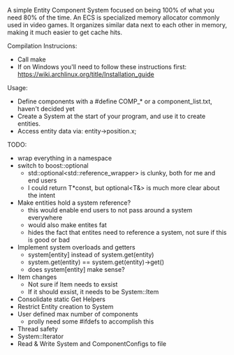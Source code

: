 A simple Entity Component System focused on being 100% of what you need 80% of the time. An ECS is specialized memory allocator commonly used in video games. It organizes similar data next to each other in memory, making it much easier to get cache hits.

Compilation Instrucions:
* Call make
* If on Windows you'll need to follow these instructions first: https://wiki.archlinux.org/title/Installation_guide

Usage:
* Define components with a #define COMP_* or a component_list.txt, haven't decided yet
* Create a System at the start of your program, and use it to create entities.
* Access entity data via: entity->position.x;

TODO:
* wrap everything in a namespace
* switch to boost::optional
	* std::optional<std::reference_wrapper<T>> is clunky, both for me and end users
	* I could return T*const, but optional<T&> is much more clear about the intent
* Make entities hold a system reference?
	* this would enable end users to not pass around a system everywhere
	* would also make entites fat
	* hides the fact that entites need to reference a system, not sure if this is good or bad
* Implement system overloads and getters
	* system[entity] instead of system.get(entity)
	* system.get<Position>(entity) == system.get(entity)->get<Position>()
	* does system<Position>[entity] make sense?
* Item changes
	* Not sure if Item needs to exsist
	* If it should exsist, it needs to be System::Item
* Consolidate static Get Helpers
* Restrict Entity creation to System
* User defined max number of components
	* prolly need some #ifdefs to accomplish this
* Thread safety
* System::Iterator
* Read & Write System and ComponentConfigs to file
